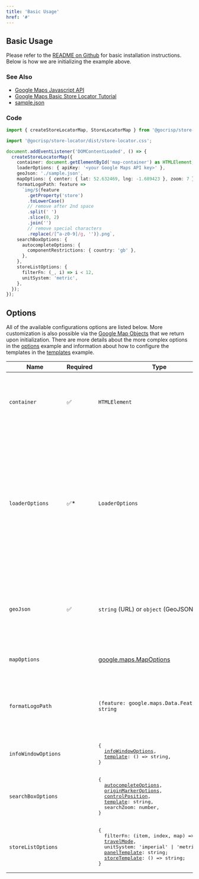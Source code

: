 ```yaml
---
title: 'Basic Usage'
href: '#'
---
```


## Basic Usage

Please refer to the [README on Github](https://github.com/gocrisp/store-locator) for basic installation instructions. Below is how we are initializing the example above.

### See Also

- [Google Maps Javascript API](https://developers.google.com/maps/documentation/javascript/overview)
- [Google Maps Basic Store Locator Tutorial](https://developers.google.com/codelabs/maps-platform/google-maps-simple-store-locator)
- [sample.json](/store-locator/sample.json)

### Code

```TypeScript
import { createStoreLocatorMap, StoreLocatorMap } from '@gocrisp/store-locator';

import '@gocrisp/store-locator/dist/store-locator.css';

document.addEventListener('DOMContentLoaded', () => {
  createStoreLocatorMap({
    container: document.getElementById('map-container') as HTMLElement,
    loaderOptions: { apiKey: '<your Google Maps API key>' },
    geoJson: './sample.json',
    mapOptions: { center: { lat: 52.632469, lng: -1.689423 }, zoom: 7 },
    formatLogoPath: feature =>
      `img/${feature
        .getProperty('store')
        .toLowerCase()
        // remove after 2nd space
        .split(' ')
        .slice(0, 2)
        .join('')
        // remove special characters
        .replace(/[^a-z0-9]/g, '')}.png`,
    searchBoxOptions: {
      autocompleteOptions: {
        componentRestrictions: { country: 'gb' },
      },
    },
    storeListOptions: {
      filterFn: (_, i) => i < 12,
      unitSystem: 'metric',
    },
  });
});
```

## Options

All of the available configurations options are listed below. More customization is also possible via the [Google Map Objects](#objects) that we return upon initialization. There are more details about the more complex options in the [options](#options) example and information about how to configure the templates in the [templates](#templates) example.


<table class="table">
  <thead>
    <tr>
      <th>Name</th>
      <th>Required</th>
      <th>Type</th>
      <th>Description</th>
    </tr>
  </thead>
  <tbody>
    <tr>
      <td><code>container</code></td>
      <td>✅</td>
      <td><code>HTMLElement</code></td>
      <td>
        The element on the page where the map will go. It should have a height defined. This is the same container you'd call <code>new google.maps.Map(container)</code> with if you were initializing it directly.
      </td>
    </tr>
    <tr>
      <td><code>loaderOptions</code></td>
      <td>✅*</td>
      <td><code>LoaderOptions</code></td>
      <td>
        The options as defined for the <a href="https://www.npmjs.com/package/@googlemaps/js-api-loader">Google Maps Javascript API Loader</a>. We are requiring an <code>apiKey</code> be passed in. We are automatically including the "places" and "geometry" libraries, since they are necessary for the functionality in this component, but this can be easily overridden here.
        <br/><br/>
        *This is required unless you are pre-loading the google maps library. If you omit it in that case, the streetview not be shown in the <code>InfoWindow</code>.
      </td>
    </tr>
    <tr>
      <td><code>geoJson</code></td>
      <td>✅</td>
      <td><code>string</code> (URL) or <code>object</code> (GeoJSON)</td>
      <td>
        This will usually be the URL of a GeoJSON file or endpoint. This is where you will put the <code>URL</code> from the outbound connector. If you need more control over what is getting passed in, you can pass a JSON object in here with the GeoJSON.
      </td>
    </tr>
    <tr>
      <td><code>mapOptions</code></td>
      <td></td>
      <td>
        <a href="https://developers.google.com/maps/documentation/javascript/reference/map#MapOptions">google.maps.MapOptions</a>
      </td>
      <td>
        By default we are including a <code>center</code> at the middle of the United States and a <code>zoom</code> of 4.
      </td>
    </tr>
    <tr>
      <td><code>formatLogoPath</code></td>
      <td></td>
      <td><code>(feature: google.maps.Data.Feature) => string</code></td>
      <td>
        This method will be used to determine how to include an image based on store name in the <code>feature</code> object. You will usually want to remove spaces, add a folder and a file extension, etc. See example above.
      </td>
    </tr>
    <tr>
      <td><code>infoWindowOptions</code></td>
      <td></td>
      <td><pre>
{
  <a href="https://developers.google.com/maps/documentation/javascript/reference/info-window?hl=en#InfoWindowOptions">infoWindowOptions</a>,
  <a href="#templates">template</a>: () => string,
}</pre>
      </td>
      <td>
        These options define how the "info window" is displayed when you click on a map marker.
      </td>
    </tr>
    <tr>
      <td><code>searchBoxOptions</code></td>
      <td></td>
      <td><pre>
{
  <a href="https://developers.google.com/maps/documentation/javascript/places-autocomplete?hl=en#add-autocomplete">autocompleteOptions</a>,
  <a href="https://developers.google.com/maps/documentation/javascript/markers?hl=en#add">originMarkerOptions</a>,
  <a href="https://developers.google.com/maps/documentation/javascript/controls?hl=en#ControlPositioning">controlPosition</a>,
  <a href="#templates">template</a>: string,
  searchZoom: number,
}</pre>
      </td>
      <td>
        This will let you configure how the search box in the upper right corner will be displayed.
      </td>
    </tr>
    <tr>
      <td><code>storeListOptions</code></td>
      <td></td>
      <td><pre>
{
  filterFn: (item, index, map) => boolean;
  <a href="https://developers.google.com/maps/documentation/distance-matrix/overview?hl=en#travel_modes">travelMode</a>,
  unitSystem: 'imperial' | 'metric',
  <a href="#templates">panelTemplate</a>: string;
  <a href="#templates">storeTemplate</a>: () => string;
}</pre>
      </td>
      <td>
        This will define how the results are calculated and how the results are displayed in the left panel when searching.
      </td>
    </tr>
  </tbody>
</table>

